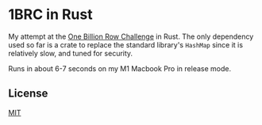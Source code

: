# 1BRC in Rust

My attempt at the [One Billion Row Challenge](https://github.com/gunnarmorling/1brc) in Rust. The only dependency used so far is a 
crate to replace the standard library's `HashMap` since it is relatively slow, and tuned for 
security.

Runs in about 6-7 seconds on my M1 Macbook Pro in release mode.

## License

[MIT](LICENSE)
